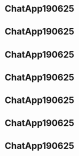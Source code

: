 # ChatApp190625
# ChatApp190625
# ChatApp190625
# ChatApp190625
# ChatApp190625
# ChatApp190625
# ChatApp190625
